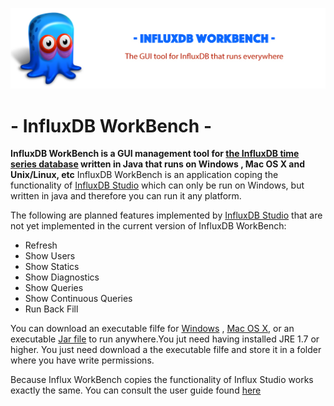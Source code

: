 ![influxDBWorkBench](doc/influxDBWorkBenchBanner.jpg?raw=true)
# - InfluxDB WorkBench - 

**InfluxDB WorkBench is a GUI management tool for [the InfluxDB time series database](https://www.influxdata.com/time-series-platform/influxdb/) 
written in Java that runs on Windows , Mac OS X and Unix/Linux, etc**
InfluxDB WorkBench is an application coping the functionality of [InfluxDB Studio](https://github.com/CymaticLabs/InfluxDBStudio) which can only 
be run on Windows, but written in java and therefore you can run it any platform.

The following are planned features implemented by [InfluxDB Studio](https://github.com/CymaticLabs/InfluxDBStudio) that are not yet implemented in 
the current version of InfluxDB WorkBench:

* Refresh
* Show Users
* Show Statics
* Show Diagnostics
* Show Queries
* Show Continuous Queries
* Run Back Fill

You can download an executable filfe for [Windows](https://github.com/JorgeMaker/InfluxDBWorkBench/releases/download/1.0/InfluxDBWorkBench.exe) ,  [Mac OS X](https://github.com/JorgeMaker/InfluxDBWorkBench/releases/download/1.0/InfluxDBWorkBench.app.zip), or an executable [Jar file](https://github.com/JorgeMaker/InfluxDBWorkBench/releases/download/1.0/influxDBWorkBench.jar) to run anywhere.You jut need having installed JRE 1.7 or higher. You just need download a the executable filfe and store it in a folder where you have  write permissions.  

Because Influx WorkBench copies the functionality of Influx Studio works exactly the same. You can consult the user guide found [here](https://github.com/CymaticLabs/InfluxDBStudio/blob/master/README.md)
